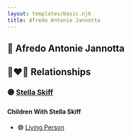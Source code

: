 ```yaml
---
layout: templates/basic.njk
title: Afredo Antonie Jannotta
---
```

## 🔵 Afredo Antonie Jannotta


## 👩‍❤️‍👨 Relationships

### 🟣 [Stella Skiff](/people/2/25419360)

#### Children With Stella Skiff
* 🟣 [Living Person](/people/5/52175257)